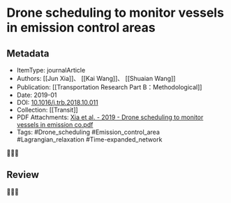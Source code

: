 # Drone scheduling to monitor vessels in emission control areas
##  Metadata
- ItemType: journalArticle
- Authors: [[Jun Xia]]、 [[Kai Wang]]、 [[Shuaian Wang]]
- Publication: [[Transportation Research Part B：Methodological]]
- Date: 2019-01
- DOI: [10.1016/j.trb.2018.10.011](https://doi.org/10.1016/j.trb.2018.10.011)
- Collection: [[Transit]]
- PDF Attachments: [Xia et al. - 2019 - Drone scheduling to monitor vessels in emission co.pdf](zotero://open-pdf/library/items/I83FHCNM)
- Tags: #Drone_scheduling #Emission_control_area #Lagrangian_relaxation #Time-expanded_network

👣➿👣

## Review




👣➿👣